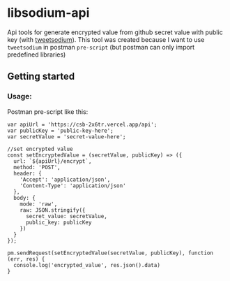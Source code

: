 # libsodium-api
 
Api tools for generate encrypted value from github secret value with public key (with [tweetsodium](https://github.com/github/tweetsodium)).
This tool was created because I want to use `tweetsodium` in postman `pre-script` (but postman can only import predefined libraries)

## Getting started

### Usage:
Postman pre-script like this:
```
var apiUrl = 'https://csb-2x6tr.vercel.app/api';
var publicKey = 'public-key-here';
var secretValue = 'secret-value-here';

//set encrypted value
const setEncryptedValue = (secretValue, publicKey) => ({
  url: `${apiUrl}/encrypt`,
  method: 'POST',
  header: {
    'Accept': 'application/json',
    'Content-Type': 'application/json'
  },
  body: {
    mode: 'raw',
    raw: JSON.stringify({
      secret_value: secretValue,
      public_key: publicKey
    })
  }
});

pm.sendRequest(setEncryptedValue(secretValue, publicKey), function (err, res) {
  console.log('encrypted_value', res.json().data)
}
```
